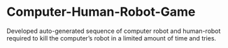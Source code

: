 # Computer-Human-Robot-Game
Developed auto-generated sequence of computer robot and human-robot required to kill the computer’s robot in a limited amount of time and tries. 
